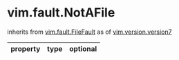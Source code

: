 vim.fault.NotAFile
==================
inherits from [vim.fault.FileFault](docs/vim.fault.FileFault.md)
as of [vim.version.version7](docs/vim.version.md)

| property | type | optional |
|:---------|:-----|:---------|
